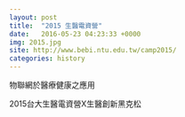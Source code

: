 ```yaml
---
layout: post
title:  "2015 生醫電資營"
date:   2016-05-23 04:23:33 +0000
img: 2015.jpg
site: http://www.bebi.ntu.edu.tw/camp2015/
categories: history
---
```

物聯網於醫療健康之應用

2015台大生醫電資營X生醫創新黑克松